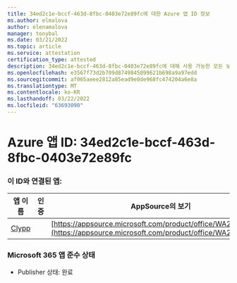 ```yaml
---
title: 34ed2c1e-bccf-463d-8fbc-0403e72e89fc에 대한 Azure 앱 ID 정보
ms.author: elmalova
author: elenamalova
manager: tonybal
ms.date: 03/21/2022
ms.topic: article
ms.service: attestation
certification_type: attested
description: 34ed2c1e-bccf-463d-8fbc-0403e72e89fc에 대해 사용 가능한 모든 보안 및 규정 준수 정보
ms.openlocfilehash: e3567f73d2b709d8749845099621b698a9a97edd
ms.sourcegitcommit: af065aeee2812a85ead9e0de968fc474204a6e8a
ms.translationtype: MT
ms.contentlocale: ko-KR
ms.lasthandoff: 03/22/2022
ms.locfileid: "63693090"
---
```

# <a name="azure-app-id-34ed2c1e-bccf-463d-8fbc-0403e72e89fc"></a>Azure 앱 ID: 34ed2c1e-bccf-463d-8fbc-0403e72e89fc


### <a name="apps-associated-with-this-id"></a>이 ID와 연결된 앱:
| **앱 이름** | **인증** | **AppSource의 보기** |
|--------------|---------------|-----------------------|
| [Clypp](../forward/WA200003621.md) |  | [https://appsource.microsoft.com/product/office/WA200003621](https://appsource.microsoft.com/product/office/WA200003621) |

### <a name="microsoft-365-app-compliance-status"></a>Microsoft 365 앱 준수 상태
- Publisher 상태: 완료
